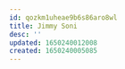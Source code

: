 ```yaml
---
id: qozkm1uheae9b6s86aro8wl
title: Jimmy Soni
desc: ''
updated: 1650240012008
created: 1650240005085
---
```


